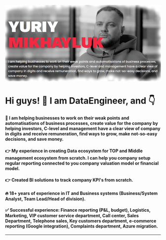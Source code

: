 ![Header](https://github.com/mikhayluk/mikhayluk/blob/main/head_2.png)

# Hi guys! 🤝 I am DataEngineer, and 👇

#### 👋 I am helping businesses to work on their weak points and automatisations of business processes, create value for the company by helping investors, C-level and management have a clear view of company in digits and receive remuneration, find ways to grow, make not-so-easy decisions, and save money.

#### 👉 My experience in creating Data ecosystem for TOP and Middle management ecosystem from scratch. I can help you company setup regular reporting connected to you company valuation model or financial model.

#### 👉 Created BI solutions to track company KPI's from scratch.

#### 🔥 18+ years of experience in IT and Business systems (Business/System Analyst, Team Lead/Head of division).

#### ✅ Successful experience: Finance reporting (P&L, budget), Logistics, Marketing, VIP customer service department, Call center, Sales Department, Telephone sales, Key customers department, e-commerce reporting (Google integration), Complaints department, Azure migration.
___


<!--
**mikhayluk/mikhayluk** is a ✨ _special_ ✨ repository because its `README.md` (this file) appears on your GitHub profile.

Here are some ideas to get you started:

- 🔭 I’m currently working on ...
- 🌱 I’m currently learning ...
- 👯 I’m looking to collaborate on ...
- 🤔 I’m looking for help with ...
- 💬 Ask me about ...
- 📫 How to reach me: ...
- 😄 Pronouns: ...
- ⚡ Fun fact: ...
-->
